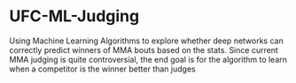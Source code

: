 # UFC-ML-Judging
Using Machine Learning Algorithms to explore whether deep networks can correctly predict winners of MMA bouts based on the stats. Since current MMA judging is quite controversial, the end goal is for the algorithm to learn when a competitor is the winner better than judges
